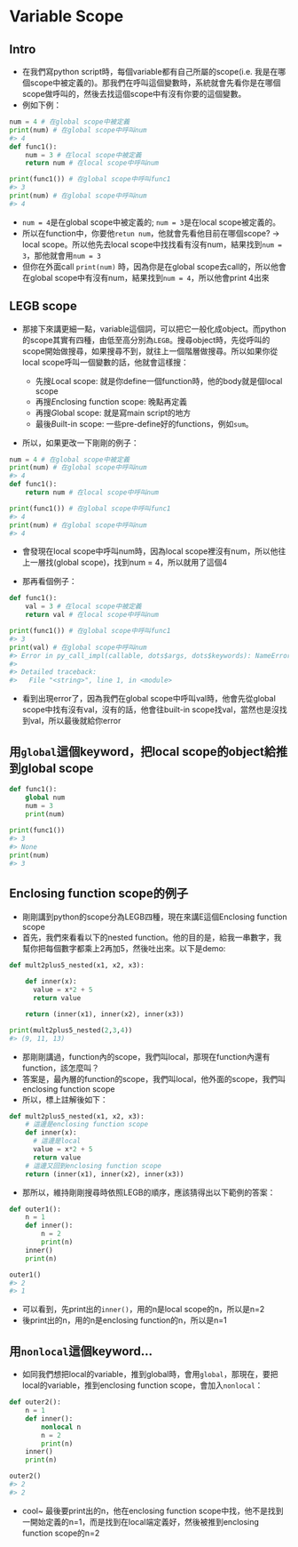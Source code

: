 # Variable Scope  

## Intro    

* 在我們寫python script時，每個variable都有自己所屬的scope(i.e. 我是在哪個scope中被定義的)。那我們在呼叫這個變數時，系統就會先看你是在哪個scope做呼叫的，然後去找這個scope中有沒有你要的這個變數。  
* 例如下例：  


```python
num = 4 # 在global scope中被定義
print(num) # 在global scope中呼叫num
#> 4
def func1():
    num = 3 # 在local scope中被定義
    return num # 在local scope中呼叫num

print(func1()) # 在global scope中呼叫func1
#> 3
print(num) # 在global scope中呼叫num
#> 4
```

* `num = 4`是在global scope中被定義的; `num = 3`是在local scope被定義的。  
* 所以在function中，你要他`retun num`，他就會先看他目前在哪個scope? -> local scope。所以他先去local scope中找找看有沒有num，結果找到`num = 3`，那他就會用`num = 3`  
* 但你在外面call `print(num)` 時，因為你是在global scope去call的，所以他會在global scope中有沒有num，結果找到`num = 4`，所以他會print 4出來  

## LEGB scope  

* 那接下來講更細一點，variable這個詞，可以把它一般化成object。而python的scope其實有四種，由低至高分別為`LEGB`。搜尋object時，先從呼叫的scope開始做搜尋，如果搜尋不到，就往上一個階層做搜尋。所以如果你從local scope呼叫一個變數的話，他就會這樣搜：    
  * 先搜*L*ocal scope: 就是你define一個function時，他的body就是個local scope
  * 再搜*E*nclosing function scope: 晚點再定義  
  * 再搜*G*lobal scope: 就是寫main script的地方  
  * 最後*B*uilt-in scope: 一些pre-define好的functions，例如`sum`。  

* 所以，如果更改一下剛剛的例子：  


```python
num = 4 # 在global scope中被定義
print(num) # 在global scope中呼叫num
#> 4
def func1():
    return num # 在local scope中呼叫num

print(func1()) # 在global scope中呼叫func1
#> 4
print(num) # 在global scope中呼叫num
#> 4
```

* 會發現在local scope中呼叫num時，因為local scope裡沒有num，所以他往上一層找(global scope)，找到num = 4，所以就用了這個4  

* 那再看個例子：  


```python
def func1():
    val = 3 # 在local scope中被定義
    return val # 在local scope中呼叫num

print(func1()) # 在global scope中呼叫func1
#> 3
print(val) # 在global scope中呼叫num
#> Error in py_call_impl(callable, dots$args, dots$keywords): NameError: name 'val' is not defined
#> 
#> Detailed traceback: 
#>   File "<string>", line 1, in <module>
```

* 看到出現error了，因為我們在global scope中呼叫val時，他會先從global scope中找有沒有val，沒有的話，他會往built-in scope找val，當然也是沒找到val，所以最後就給你error  


## 用`global`這個keyword，把local scope的object給推到global scope


```python
def func1():
    global num
    num = 3
    print(num)
    
print(func1())
#> 3
#> None
print(num)
#> 3
```


## Enclosing function scope的例子  

* 剛剛講到python的scope分為LEGB四種，現在來講E這個Enclosing function scope  
* 首先，我們來看看以下的nested function。他的目的是，給我一串數字，我幫你把每個數字都乘上2再加5，然後吐出來。以下是demo:  


```python
def mult2plus5_nested(x1, x2, x3):
    
    def inner(x):
      value = x*2 + 5
      return value

    return (inner(x1), inner(x2), inner(x3))

print(mult2plus5_nested(2,3,4))    
#> (9, 11, 13)
```

* 那剛剛講過，function內的scope，我們叫local，那現在function內還有function，該怎麼叫？  
* 答案是，最內層的function的scope，我們叫local，他外面的scope，我們叫enclosing function scope  
* 所以，標上註解後如下：  


```python
def mult2plus5_nested(x1, x2, x3):
    # 這邊是enclosing function scope
    def inner(x):
      # 這邊是local
      value = x*2 + 5 
      return value
    # 這邊又回到enclosing function scope
    return (inner(x1), inner(x2), inner(x3))
```

* 那所以，維持剛剛搜尋時依照LEGB的順序，應該猜得出以下範例的答案：  


```python
def outer1():
    n = 1
    def inner():
        n = 2
        print(n)
    inner()
    print(n)

outer1()
#> 2
#> 1
```

* 可以看到，先print出的`inner()`，用的n是local scope的n，所以是n=2  
* 後print出的n，用的n是enclosing function的n，所以是n=1  

## 用`nonlocal`這個keyword...  


* 如同我們想把local的variable，推到global時，會用`global`，那現在，要把local的variable，推到enclosing function scope，會加入`nonlocal`：


```python
def outer2():
    n = 1
    def inner():
        nonlocal n
        n = 2
        print(n)
    inner()
    print(n)

outer2()
#> 2
#> 2
```

* cool\~ 最後要print出的n，他在enclosing function scope中找，他不是找到一開始定義的n=1，而是找到在local端定義好，然後被推到enclosing function scope的n=2  
